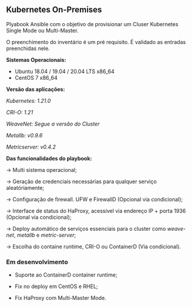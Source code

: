 ## Kubernetes On-Premises

Plyabook Ansible com o objetivo de provisionar um Cluser Kubernetes Single Mode ou Multi-Master.

O preenchimento do inventário é um pré requisito. É validado as entradas preenchidas nele.

**Sistemas Operacionais:**

- Ubuntu 18.04 / 19.04 / 20.04 LTS x86_64
- CentOS 7 x86_64

**Versão das aplicações:**

*Kubernetes: 1.21.0*

*CRI-O: 1.21*

*WeaveNet: Segue a versão do Cluster*

*Metallb: v0.9.6*

*Metricserver: v0.4.2*

**Das funcionalidades do playbook:**

&rightarrow; Multi sistema operacional;

&rightarrow; Geração de credenciais necessárias para qualquer serviço aleatóriamente;

&rightarrow; Configuração de firewall. UFW e FirewallD (Opcional via condicional);

&rightarrow; Interface de status do HaProxy, acessível via endereço IP + porta 1936 (Opcional via condicional);

&rightarrow; Deploy automático de serviços essenciais para o cluster como *weave-net*, *metallb* e *metric-server*;

&rightarrow; Escolha do containe runtime, CRI-O ou ContainerD (Via condicional).

### Em desenvolvimento

* Suporte ao ContainerD container runtime;

* Fix no deploy em CentOS e RHEL;

* Fix HaProxy com Multi-Master Mode.